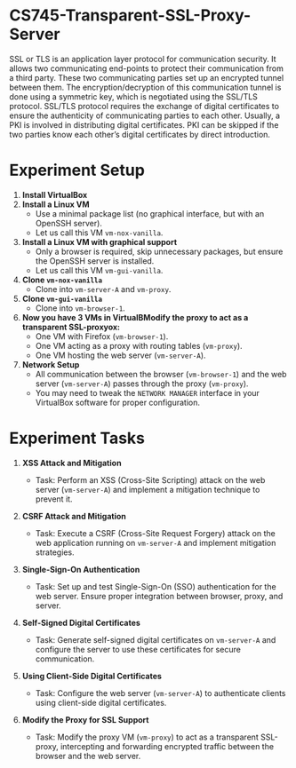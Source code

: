 # CS745-Transparent-SSL-Proxy-Server
SSL or TLS is an application layer protocol for communication security. It allows two
communicating end-points to protect their communication from a third party. These two
communicating parties set up an encrypted tunnel between them. The encryption/decryption
of this communication tunnel is done using a symmetric key, which is negotiated using the
SSL/TLS protocol. SSL/TLS protocol requires the exchange of digital certificates to ensure
the authenticity of communicating parties to each other. Usually, a PKI is involved in
distributing digital certificates. PKI can be skipped if the two parties know each other’s digital
certificates by direct introduction.

# Experiment Setup

1. **Install VirtualBox**
2. **Install a Linux VM**  
   - Use a minimal package list (no graphical interface, but with an OpenSSH server).  
   - Let us call this VM `vm-nox-vanilla`.
3. **Install a Linux VM with graphical support**  
   - Only a browser is required, skip unnecessary packages, but ensure the OpenSSH server is installed.  
   - Let us call this VM `vm-gui-vanilla`.
4. **Clone `vm-nox-vanilla`**  
   - Clone into `vm-server-A` and `vm-proxy`.
5. **Clone `vm-gui-vanilla`**  
   - Clone into `vm-browser-1`.
6. **Now you have 3 VMs in VirtualBModify the proxy to act as a transparent SSL-proxyox:**  
   - One VM with Firefox (`vm-browser-1`).
   - One VM acting as a proxy with routing tables (`vm-proxy`).
   - One VM hosting the web server (`vm-server-A`).
7. **Network Setup**  
   - All communication between the browser (`vm-browser-1`) and the web server (`vm-server-A`) passes through the proxy (`vm-proxy`).
   - You may need to tweak the `NETWORK MANAGER` interface in your VirtualBox software for proper configuration.

# Experiment Tasks

1. **XSS Attack and Mitigation**
   - Task: Perform an XSS (Cross-Site Scripting) attack on the web server (`vm-server-A`) and implement a mitigation technique to prevent it.
   
2. **CSRF Attack and Mitigation**
   - Task: Execute a CSRF (Cross-Site Request Forgery) attack on the web application running on `vm-server-A` and implement mitigation strategies.

3. **Single-Sign-On Authentication**
   - Task: Set up and test Single-Sign-On (SSO) authentication for the web server. Ensure proper integration between browser, proxy, and server.

4. **Self-Signed Digital Certificates**
   - Task: Generate self-signed digital certificates on `vm-server-A` and configure the server to use these certificates for secure communication.

5. **Using Client-Side Digital Certificates**
   - Task: Configure the web server (`vm-server-A`) to authenticate clients using client-side digital certificates.

6. **Modify the Proxy for SSL Support**
   - Task: Modify the proxy VM (`vm-proxy`) to act as a transparent SSL-proxy, intercepting and forwarding encrypted traffic between the browser and the web server.

